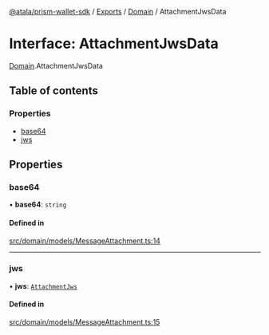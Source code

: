 [@atala/prism-wallet-sdk](../README.md) / [Exports](../modules.md) / [Domain](../modules/Domain.md) / AttachmentJwsData

# Interface: AttachmentJwsData

[Domain](../modules/Domain.md).AttachmentJwsData

## Table of contents

### Properties

- [base64](Domain.AttachmentJwsData.md#base64)
- [jws](Domain.AttachmentJwsData.md#jws)

## Properties

### base64

• **base64**: `string`

#### Defined in

[src/domain/models/MessageAttachment.ts:14](https://github.com/input-output-hk/atala-prism-wallet-sdk-ts/blob/a3fc2aa/src/domain/models/MessageAttachment.ts#L14)

___

### jws

• **jws**: [`AttachmentJws`](Domain.AttachmentJws.md)

#### Defined in

[src/domain/models/MessageAttachment.ts:15](https://github.com/input-output-hk/atala-prism-wallet-sdk-ts/blob/a3fc2aa/src/domain/models/MessageAttachment.ts#L15)
